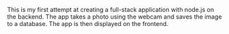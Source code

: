 This is my first attempt at creating a full-stack application with node.js on the backend. 
The app takes a photo using the webcam and saves the image to a database. The app is then displayed on the frontend.
